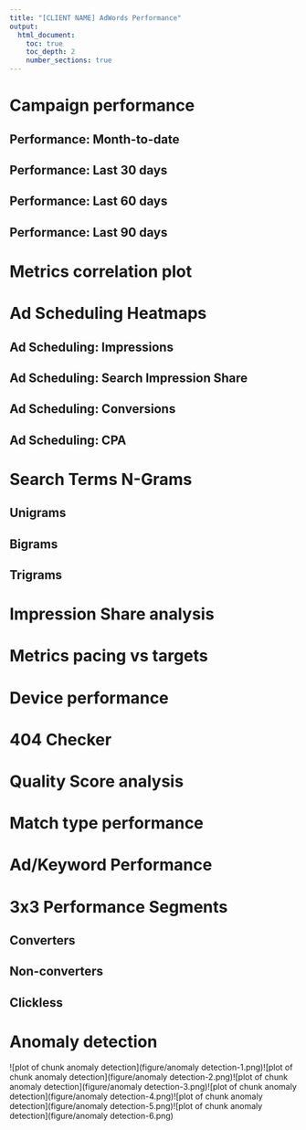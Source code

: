 ```yaml
---
title: "[CLIENT NAME] AdWords Performance"
output:
  html_document:
    toc: true
    toc_depth: 2
    number_sections: true
---
```



# Campaign performance
## Performance: Month-to-date



## Performance: Last 30 days



## Performance: Last 60 days



## Performance: Last 90 days



# Metrics correlation plot


# Ad Scheduling Heatmaps

## Ad Scheduling: Impressions



## Ad Scheduling: Search Impression Share



## Ad Scheduling: Conversions



## Ad Scheduling: CPA



# Search Terms N-Grams



## Unigrams



## Bigrams



## Trigrams



# Impression Share analysis



# Metrics pacing vs targets



# Device performance



# 404 Checker



# Quality Score analysis



# Match type performance



# Ad/Keyword Performance



# 3x3 Performance Segments



## Converters



## Non-converters



## Clickless



# Anomaly detection

![plot of chunk anomaly detection](figure/anomaly detection-1.png)![plot of chunk anomaly detection](figure/anomaly detection-2.png)![plot of chunk anomaly detection](figure/anomaly detection-3.png)![plot of chunk anomaly detection](figure/anomaly detection-4.png)![plot of chunk anomaly detection](figure/anomaly detection-5.png)![plot of chunk anomaly detection](figure/anomaly detection-6.png)
